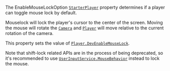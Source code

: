 The EnableMouseLockOption [`StarterPlayer`](https://create.roblox.com/docs/reference/engine/classes/StarterPlayer) property determines if a
player can toggle mouse lock by default.

Mouselock will lock the player's cursor to the center of the screen.
Moving the mouse will rotate the [`Camera`](https://create.roblox.com/docs/reference/engine/classes/Camera) and [`Player`](https://create.roblox.com/docs/reference/engine/classes/Player) will
move relative to the current rotation of the camera.

This property sets the value of [`Player.DevEnableMouseLock`](https://create.roblox.com/docs/reference/engine/classes/Player#DevEnableMouseLock).

Note that shift-lock related APIs are in the process of being deprecated,
so it's recommended to use [`UserInputService.MouseBehavior`](https://create.roblox.com/docs/reference/engine/classes/UserInputService#MouseBehavior) instead
to lock the mouse.